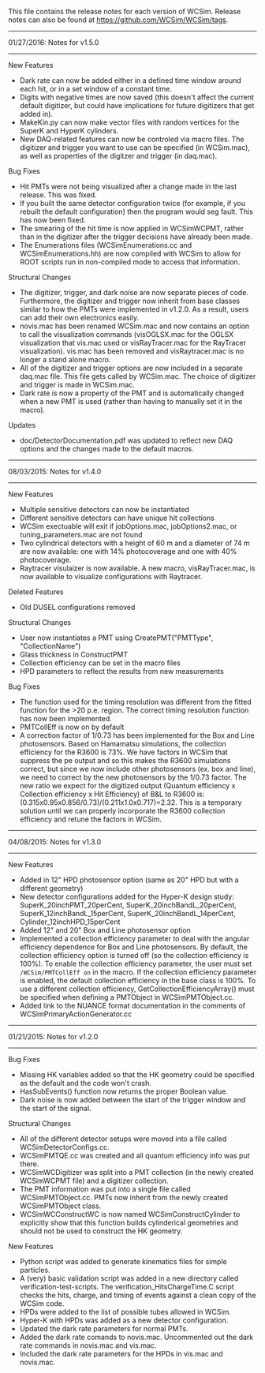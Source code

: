 This file contains the release notes for each version of WCSim. Release notes can also be found at https://github.com/WCSim/WCSim/tags. 

*************************************************************
01/27/2016: Notes for v1.5.0        
*************************************************************
New Features
* Dark rate can now be added either in a defined time window around each hit, or in a set window of a constant time. 
* Digits with negative times are now saved (this doesn't affect the current default digitizer, but could have implications for future digitizers that get added in).
* MakeKin.py can now make vector files with random vertices for the SuperK and HyperK cylinders. 
* New DAQ-related features can now be controled via macro files. The digitizer and trigger you want to use can be specified (in WCSim.mac), as well as properties of the digitzer and trigger (in daq.mac). 

Bug Fixes
* Hit PMTs were not being visualized after a change made in the last release. This was fixed. 
* If you built the same detector configuration twice (for example, if you rebuilt the default configuration) then the program would seg fault. This has now been fixed. 
* The smearing of the hit time is now applied in WCSimWCPMT, rather than in the digitizer after the trigger decisions have already been made. 
* The Enumerations files (WCSimEnumerations.cc and WCSimEnumerations.hh) are now compiled with WCSim to allow for ROOT scripts run in non-compiled mode to access that information. 

Structural Changes
* The digitizer, trigger, and dark noise are now separate pieces of code. Furthermore, the digitizer and trigger now inherit from base classes similar to how the PMTs were implemented in v1.2.0. As a result, users can add their own electronics easily.
* novis.mac has been renamed WCSim.mac and now contains an option to call the visualization commands (visOGLSX.mac for the OGLSX visualization that vis.mac used or visRayTracer.mac for the RayTracer visualization). vis.mac has been removed and visRaytracer.mac is no longer a stand alone macro. 
* All of the digitizer and trigger options are now included in a separate daq.mac file. This file gets called by WCSim.mac. The choice of digitizer and trigger is made in WCSim.mac. 
* Dark rate is now a property of the PMT and is automatically changed when a new PMT is used (rather than having to manually set it in the macro). 

Updates
* doc/DetectorDocumentation.pdf was updated to reflect new DAQ options and the changes made to the default macros. 

*************************************************************
08/03/2015: Notes for v1.4.0        
*************************************************************
New Features
* Multiple sensitive detectors can now be instantiated 
* Different sensitive detectors can have unique hit collections
* WCSim exectuable will exit if jobOptions.mac, jobOptions2.mac, or tuning_parameters.mac are not found
* Two cylindrical detectors with a height of 60 m and a diameter of 74 m are now available: one with 14% photocoverage and one with 40% photocoverage. 
* Raytracer visulaizer is now available. A new macro, visRayTracer.mac, is now available to visualize configurations with Raytracer. 

Deleted Features
* Old DUSEL configurations removed

Structural Changes
* User now instantiates a PMT using CreatePMT("PMTType", "CollectionName")
* Glass thickness in ConstructPMT
* Collection efficiency can be set in the macro files
* HPD parameters to reflect the results from new measurements

Bug Fixes
* The function used for the timing resolution was different from the fitted function for the >20 p.e. region. The correct timing resolution function has now been implemented.
* PMTCollEff is now on by default
* A correction factor of 1/0.73 has been implemented for the Box and Line photosensors. Based on Hamamatsu simulations, the collection efficiency for the R3600 is 73%. We have factors in WCSim that suppress the pe output and so this makes the R3600 simulations correct, but since we now include other photosensors (ex. box and line), we need to correct by the new photosensors by the 1/0.73 factor. The new ratio we expect for the digitized output (Quantum efficiency x Collection efficiency x Hit Efficiency) of B&L to R3600 is: (0.315x0.95x0.856/0.73)/(0.211x1.0x0.717)=2.32. This is a temporary solution until we can properly incorporate the R3600 collection efficiency and retune the factors in WCSim. 

*************************************************************
04/08/2015: Notes for v1.3.0        
*************************************************************
New Features
* Added in 12" HPD photosensor option (same as 20" HPD but with a different geometry)
* New detector configurations added for the Hyper-K design study:  SuperK_20inchPMT_20perCent, SuperK_20inchBandL_20perCent, SuperK_12inchBandL_15perCent, SuperK_20inchBandL_14perCent, Cylinder_12inchHPD_15perCent
* Added 12" and 20" Box and Line photosensor option
* Implemented a collection efficiency parameter to deal with the angular efficiency dependence for Box and Line photosensors. By default, the collection efficiency option is turned off (so the collection efficiency is 100%). To enable the collection efficiency parameter, the user must set `/WCSim/PMTCollEff on` in the macro. If the collection efficiency parameter is enabled, the default collection efficiency in the base class is 100%. To use a different collection efficiency, GetCollectionEfficiencyArray() must be specified when defining a PMTObject in WCSimPMTObject.cc. 
* Added link to the NUANCE format documentation in the comments of WCSimPrimaryActionGenerator.cc

*************************************************************
01/21/2015: Notes for v1.2.0        
*************************************************************
Bug Fixes
* Missing HK variables added so that the HK geometry could be specified as the default and the code won't crash. 
* HasSubEvents() function now returns the proper Boolean value. 
* Dark noise is now added between the start of the trigger window and the start of the signal. 

Structural Changes
* All of the different detector setups were moved into a file called WCSimDetectorConfigs.cc.
* WCSimPMTQE.cc was created and all quantum efficiency info was put there.
* WCSimWCDigitizer was split into a PMT collection (in the newly created WCSimWCPMT file) and a digitizer collection.
* The PMT information was put into a single file called WCSimPMTObject.cc. PMTs now inherit from the newly created WCSimPMTObject class. 
* WCSimWCConstructWC is now named WCSimConstructCylinder to explicitly show that this function builds cylinderical geometries and should not be used to construct the HK geometry. 

New Features
* Python script was added to generate kinematics files for simple particles. 
* A (very) basic validation script was added in a new directory called verification-test-scripts. The verification_HitsChargeTime.C script checks the hits, charge, and timing of events against a clean copy of the WCSim code. 
* HPDs were added to the list of possible tubes allowed in WCSim.
* Hyper-K with HPDs was added as a new detector configuration. 
* Updated the dark rate parameters for normal PMTs.
* Added the dark rate comands to novis.mac. Uncommented out the dark rate commands in novis.mac and vis.mac.
* Included the dark rate parameters for the HPDs in vis.mac and novis.mac.
